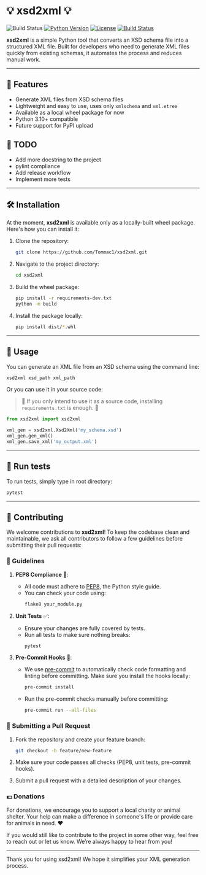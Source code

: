 # 💡 xsd2xml 💡

![Build Status](https://github.com/Tommac1/xsd2xml/actions/workflows/build.yml/badge.svg?branch=dev)
[![Python Version](https://img.shields.io/badge/Python-3.10+-blue.svg)](https://www.python.org/downloads/release/python-3100/)
[![License](https://img.shields.io/badge/license-MIT-green.svg)](LICENSE)
[![Build Status](https://img.shields.io/badge/Status-Wheel%20Package%20Available-yellow.svg)](https://pypi.org/)

**xsd2xml** is a simple Python tool that converts an XSD schema file into a structured XML file.
Built for developers who need to generate XML files quickly from existing schemas, it automates the process
and reduces manual work.

---

## 💎 Features

- Generate XML files from XSD schema files
- Lightweight and easy to use, uses only `xmlschema` and `xml.etree`
- Available as a local wheel package for now
- Python 3.10+ compatible
- Future support for PyPI upload

## 🚧 TODO

- Add more docstring to the project
- pylint compliance
- Add release workflow
- Implement more tests

---

## 🛠️ Installation

At the moment, **xsd2xml** is available only as a locally-built wheel package. Here's how you can install it:

1. Clone the repository:
    ```bash
    git clone https://github.com/Tommac1/xsd2xml.git
    ```

2. Navigate to the project directory:
    ```bash
    cd xsd2xml
    ```

3. Build the wheel package:
    ```bash
    pip install -r requirements-dev.txt
    python -m build
    ```

4. Install the package locally:
    ```bash
    pip install dist/*.whl
    ```

---

## 🚀 Usage

You can generate an XML file from an XSD schema using the command line:

```bash
xsd2xml xsd_path xml_path
```

Or you can use it in your source code:

> 📝 If you only intend to use it as a source code, installing `requirements.txt` is enough. 📝

```python
from xsd2xml import xsd2xml

xml_gen = xsd2xml.Xsd2Xml('my_schema.xsd')
xml_gen.gen_xml()
xml_gen.save_xml('my_output.xml')
```

---

## 🧪 Run tests

To run tests, simply type in root directory:
```bash
pytest
```

---

## 🤝 Contributing

We welcome contributions to **xsd2xml**! To keep the codebase clean and maintainable, we ask all contributors to
follow a few guidelines before submitting their pull requests:

### 📝 Guidelines

1. **PEP8 Compliance** 🐍:
   - All code must adhere to [PEP8](https://www.python.org/dev/peps/pep-0008/), the Python style guide.
   - You can check your code using:
     ```bash
     flake8 your_module.py
     ```

2. **Unit Tests** ✅:
   - Ensure your changes are fully covered by tests.
   - Run all tests to make sure nothing breaks:
     ```bash
     pytest
     ```

3. **Pre-Commit Hooks** 🔧:
   - We use [pre-commit](https://pre-commit.com/) to automatically check code formatting and linting before committing. Make sure you install the hooks locally:
     ```bash
     pre-commit install
     ```
   - Run the pre-commit checks manually before committing:
     ```bash
     pre-commit run --all-files
     ```

### 🧪 Submitting a Pull Request

1. Fork the repository and create your feature branch:
   ```bash
   git checkout -b feature/new-feature
   ```

2. Make sure your code passes all checks (PEP8, unit tests, pre-commit hooks).

3. Submit a pull request with a detailed description of your changes.

### 💵 Donations

For donations, we encourage you to support a local charity or animal shelter.
Your help can make a difference in someone's life or provide care for animals in need. ❤️

If you would still like to contribute to the project in some other way, feel free to reach out or let us know.
We’re always happy to hear from you!

---

Thank you for using xsd2xml! We hope it simplifies your XML generation process.

